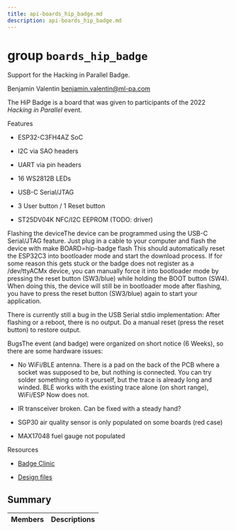 ```yaml
---
title: api-boards_hip_badge.md
description: api-boards_hip_badge.md
---
```

# group `boards_hip_badge` 

Support for the Hacking in Parallel Badge.

Benjamin Valentin [benjamin.valentin@ml-pa.com](mailto:benjamin.valentin@ml-pa.com)

The HiP Badge is a board that was given to participants of the 2022 *Hacking in Parallel* event.

Features

* ESP32-C3FH4AZ SoC

* I2C via SAO headers

* UART via pin headers

* 16 WS2812B LEDs

* USB-C Serial/JTAG

* 3 User button / 1 Reset button

* ST25DV04K NFC/I2C EEPROM (TODO: driver)

Flashing the deviceThe device can be programmed using the USB-C Serial/JTAG feature. Just plug in a cable to your computer and flash the device with make BOARD=hip-badge flash
 This should automatically reset the ESP32C3 into bootloader mode and start the download process. If for some reason this gets stuck or the badge does not register as a /dev/ttyACMx device, you can manually force it into bootloader mode by pressing the reset button (SW3/blue) while holding the BOOT button (SW4). When doing this, the device will still be in bootloader mode after flashing, you have to press the reset button (SW3/blue) again to start your application.

There is currently still a bug in the USB Serial stdio implementation: After flashing or a reboot, there is no output. Do a manual reset (press the reset button) to restore output.

BugsThe event (and badge) were organized on short notice (6 Weeks), so there are some hardware issues:

* No WiFi/BLE antenna. There is a pad on the back of the PCB where a socket was supposed to be, but nothing is connected. You can try solder something onto it yourself, but the trace is already long and winded. BLE works with the existing trace alone (on short range), WiFi/ESP Now does not.

* IR transceiver broken. Can be fixed with a steady hand?

* SGP30 air quality sensor is only populated on some boards (red case)

* MAX17048 fuel gauge not populated

Resources

* [Badge Clinic](https://wiki.hip-berlin.de/index.php?title=Badge_Clinic)

* [Design files](https://gitlab.com/tidklaas/hip-badge/)

## Summary

 Members                        | Descriptions                                
--------------------------------|---------------------------------------------

